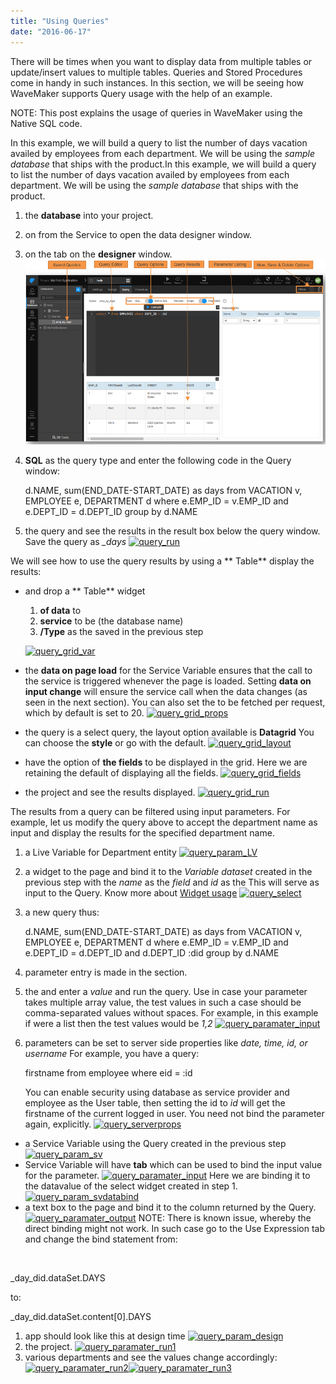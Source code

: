 ```yaml
---
title: "Using Queries"
date: "2016-06-17"
---
```


There will be times when you want to display data from multiple tables or update/insert values to multiple tables. Queries and Stored Procedures come in handy in such instances. In this section, we will be seeing how WaveMaker supports Query usage with the help of an example.

NOTE: This post explains the usage of queries in WaveMaker using the Native SQL code.

In this example, we will build a query to list the number of days vacation availed by employees from each department. We will be using the _sample database_ that ships with the product.In this example, we will build a query to list the number of days vacation availed by employees from each department. We will be using the _sample database_ that ships with the product.

1. the **database** into your project.
2. on from the Service to open the data designer window.
3. on the tab on the **designer** window. [![query_tab](../assets/query_tab.png)](../assets/query_tab.png)
4. **SQL** as the query type and enter the following code in the Query window:
    
     d.NAME, sum(END\_DATE-START\_DATE) as days 
    from VACATION v, EMPLOYEE e, DEPARTMENT d 
    where e.EMP\_ID = v.EMP\_ID and e.DEPT\_ID = d.DEPT\_ID 
    group by d.NAME
    
5. the query and see the results in the result box below the query window. Save the query as _\_days_ [![query_run](../assets/query_run.png)](../assets/query_run.png)

We will see how to use the query results by using a ** Table** display the results:

- and drop a ** Table** widget
    
    1. **of data** to
    2. **service** to be (the database name)
    3. **/Type** as the saved in the previous step
    
    [![query_grid_var](../assets/query_grid_var.png)](../assets/query_grid_var.png)
- the **data on page load** for the Service Variable ensures that the call to the service is triggered whenever the page is loaded. Setting **data on input change** will ensure the service call when the data changes (as seen in the next section). You can also set the to be fetched per request, which by default is set to 20. [![query_grid_props](../assets/query_grid_props.png)](../assets/query_grid_props.png)
- the query is a select query, the layout option available is **Datagrid** You can choose the **style** or go with the default. [![query_grid_layout](../assets/query_grid_layout.png)](../assets/query_grid_layout.png)
- have the option of **the fields** to be displayed in the grid. Here we are retaining the default of displaying all the fields. [![query_grid_fields](../assets/query_grid_fields.png)](../assets/query_grid_fields.png)
- the project and see the results displayed. [![query_grid_run](../assets/query_grid_run.png)](../assets/query_grid_run.png)

The results from a query can be filtered using input parameters. For example, let us modify the query above to accept the department name as input and display the results for the specified department name.

1. a Live Variable for Department entity [![query_param_LV](../assets/query_param_LV.png)](../assets/query_param_LV.png)
2. a widget to the page and bind it to the _Variable dataset_ created in the previous step with the _name_ as the _field_ and _id_ as the This will serve as input to the Query. Know more about [Widget usage](/learn/selection-widgets/) [![query_select](../assets/query_select.png)](../assets/query_select.png)
3. a new query thus:
    
     d.NAME, sum(END\_DATE-START\_DATE) as days 
    from VACATION v, EMPLOYEE e, DEPARTMENT d 
    where e.EMP\_ID = v.EMP\_ID and e.DEPT\_ID = d.DEPT\_ID and d.DEPT\_ID :did
    group by d.NAME
    
4. parameter entry is made in the section.
5. the and enter a _value_ and run the query. Use in case your parameter takes multiple array value, the test values in such a case should be comma-separated values without spaces. For example, in this example if were a list then the test values would be _1,2_ [![query_paramater_input](../assets/query_paramater_input.png)](../assets/query_paramater_input.png)
6. parameters can be set to server side properties like _date, time, id, or username_ For example, you have a query:
    
     firstname 
    from employee where eid = :id
    
    You can enable security using database as service provider and employee as the User table, then setting the id to _id_ will get the firstname of the current logged in user. You need not bind the parameter again, explicitly. [![query_serverprops](../assets/query_serverprops.png)](../assets/query_serverprops.png)

- a Service Variable using the Query created in the previous step [![query_param_sv](../assets/query_param_sv.png)](../assets/query_param_sv.png)
- Service Variable will have **tab** which can be used to bind the input value for the parameter. [![query_paramater_input](../assets/query_paramater_input.png)](../assets/query_paramater_input.png) Here we are binding it to the datavalue of the select widget created in step 1. [![query_param_svdatabind](../assets/query_param_svdatabind.png)](../assets/query_param_svdatabind.png)
- a text box to the page and bind it to the column returned by the Query. [![query_paramater_output](../assets/query_paramater_output.png)](../assets/query_paramater_output.png) NOTE: There is known issue, whereby the direct binding might not work. In such case go to the Use Expression tab and change the bind statement from:

 

\_day\_did.dataSet.DAYS

to:

\_day\_did.dataSet.content\[0\].DAYS

1. app should look like this at design time [![query_param_design](../assets/query_param_design.png)](../assets/query_param_design.png)
2. the project. [![query_paramater_run1](../assets/query_paramater_run1.png)](../assets/query_paramater_run1.png)
3. various departments and see the values change accordingly: [![query_paramater_run2](../assets/query_paramater_run2.png)](../assets/query_paramater_run2.png)[![query_paramater_run3](../assets/query_paramater_run3.png)](../assets/query_paramater_run3.png)
